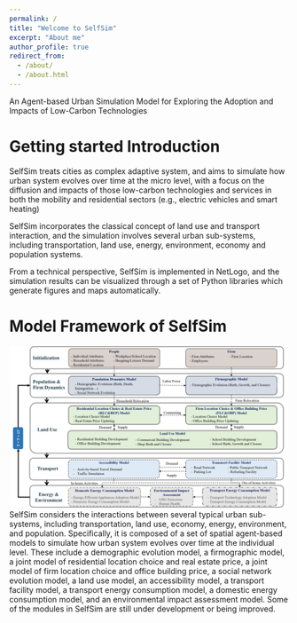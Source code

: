 ```yaml
---
permalink: /
title: "Welcome to SelfSim"
excerpt: "About me"
author_profile: true
redirect_from: 
  - /about/
  - /about.html
---
```


An Agent-based Urban Simulation Model for Exploring the Adoption and Impacts of Low-Carbon Technologies

Getting started Introduction
======
SelfSim treats cities as complex adaptive system, and aims to simulate how urban system evolves over time at the micro level, with a focus on the diffusion and impacts of those low-carbon technologies and services in both the mobility and residential sectors (e.g., electric vehicles and smart heating) 

SelfSim incorporates the classical concept of land use and transport interaction, and the simulation involves several urban sub-systems, including transportation, land use, energy, environment, economy and population systems. 

From a technical perspective, SelfSim is implemented in NetLogo, and the simulation results can be visualized through a set of Python libraries which generate figures and maps automatically.

Model Framework of SelfSim 
======
![Model Framework of SelfSim](/images/SelfSim.png)
SelfSim considers the interactions between several typical urban sub-systems, including transportation, land use, economy, energy, environment, and population. Specifically, it is composed of a set of spatial agent-based models to simulate how urban system evolves over time at the individual level. These include a demographic evolution model, a firmographic model, a joint model of residential location choice and real estate price, a joint model of firm location choice and office building price, a social network evolution model, a land use model, an accessibility model, a transport facility model, a transport energy consumption model, a domestic energy consumption model, and an environmental impact assessment model. Some of the modules in SelfSim are still under development or being improved. 
